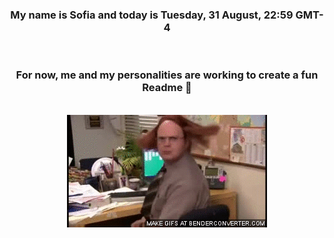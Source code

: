 


<div align="center">
<h3 >My name is Sofia and today is Tuesday, 31 August, 22:59 GMT-4</h3><br>
<h3 >For now, me and my personalities are working to create a fun Readme 👋
</h3><br>
<img src='img/dwight.gif' alt='working...'/>
</div>
